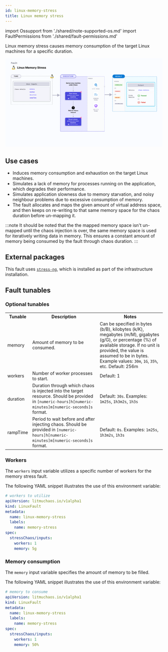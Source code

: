 ```yaml
---
id: linux-memory-stress
title: Linux memory stress
---
```


import Ossupport from './shared/note-supported-os.md'
import FaultPermissions from './shared/fault-permissions.md'


Linux memory stress causes memory consumption of the target Linux machines for a specific duration.

![Linux memory stress](./static/images/linux-memory-stress.png)

## Use cases
- Induces memory consumption and exhaustion on the target Linux machines.
- Simulates a lack of memory for processes running on the application, which degrades their performance.
- Simulates application slowness due to memory starvation, and noisy neighbour problems due to excessive consumption of memory.
- The fault allocates and maps the given amount of virtual address space, and then keeps on re-writing to that same memory space for the chaos duration before un-mapping it.

:::note
It should be noted that the the mapped memory space isn't un-mapped until the chaos injection is over, the same memory space is used for iteratively writing data in memory. This ensures a constant amount of memory being consumed by the fault through chaos duration.
:::

<Ossupport />

<FaultPermissions />

## External packages
This fault uses [`stress-ng`](https://github.com/ColinIanKing/stress-ng), which is installed as part of the infrastructure installation.

## Fault tunables
<h3>Optional tunables</h3>
<table>
  <tr>
    <th> Tunable </th>
    <th> Description </th>
    <th> Notes </th>
  </tr>
  <tr>
    <td> memory </td>
    <td> Amount of memory to be consumed. </td>
    <td> Can be specified in bytes (b/B), kilobytes (k/K), megabytes (m/M), gigabytes (g/G), or percentage (%) of available storage. If no unit is provided, the value is assumed to be in bytes. Example values: <code>30m</code>, <code>1G</code>, <code>35%</code>, etc. Default: 256m </td>
  </tr>
  <tr>
    <td> workers </td>
    <td> Number of worker processes to start. </td>
    <td> Default: 1 </td>
  </tr>
  <tr>
    <td> duration </td>
    <td> Duration through which chaos is injected into the target resource. Should be provided in <code>[numeric-hours]h[numeric-minutes]m[numeric-seconds]s</code> format. </td>
    <td> Default: <code>30s</code>. Examples: <code>1m25s</code>, <code>1h3m2s</code>, <code>1h3s</code> </td>
  </tr>
  <tr>
    <td> rampTime </td>
    <td> Period to wait before and after injecting chaos. Should be provided in <code>[numeric-hours]h[numeric-minutes]m[numeric-seconds]s</code> format. </td>
    <td> Default: <code>0s</code>. Examples: <code>1m25s</code>, <code>1h3m2s</code>, <code>1h3s</code> </td>
  </tr>
</table>

### Workers

The `workers` input variable utilizes a specific number of workers for the memory stress fault.

The following YAML snippet illustrates the use of this environment variable:

[embedmd]:# (./static/manifests/linux-memory-stress/workers.yaml yaml)
```yaml
# workers to utilize
apiVersion: litmuchaos.io/v1alpha1
kind: LinuxFault
metadata:
  name: linux-memory-stress
  labels:
    name: memory-stress
spec:
  stressChaos/inputs:
    workers: 1
    memory: 5g
```

### Memory consumption

The `memory` input variable specifies the amount of memory to be filled.

The following YAML snippet illustrates the use of this environment variable:

[embedmd]:# (./static/manifests/linux-memory-stress/memory.yaml yaml)
```yaml
# memory to consume
apiVersion: litmuchaos.io/v1alpha1
kind: LinuxFault
metadata:
  name: linux-memory-stress
  labels:
    name: memory-stress
spec:
  stressChaos/inputs:
    workers: 1
    memory: 50%
```
